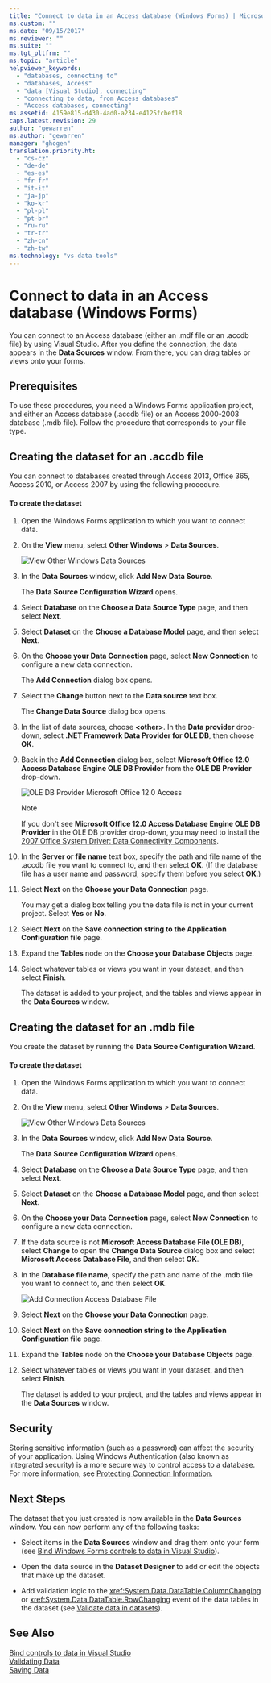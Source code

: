 ```yaml
---
title: "Connect to data in an Access database (Windows Forms) | Microsoft Docs"
ms.custom: ""
ms.date: "09/15/2017"
ms.reviewer: ""
ms.suite: ""
ms.tgt_pltfrm: ""
ms.topic: "article"
helpviewer_keywords: 
  - "databases, connecting to"
  - "databases, Access"
  - "data [Visual Studio], connecting"
  - "connecting to data, from Access databases"
  - "Access databases, connecting"
ms.assetid: 4159e815-d430-4ad0-a234-e4125fcbef18
caps.latest.revision: 29
author: "gewarren"
ms.author: "gewarren"
manager: "ghogen"
translation.priority.ht: 
  - "cs-cz"
  - "de-de"
  - "es-es"
  - "fr-fr"
  - "it-it"
  - "ja-jp"
  - "ko-kr"
  - "pl-pl"
  - "pt-br"
  - "ru-ru"
  - "tr-tr"
  - "zh-cn"
  - "zh-tw"
ms.technology: "vs-data-tools"
---
```

# Connect to data in an Access database (Windows Forms)
You can connect to an Access database (either an .mdf file or an .accdb file) by using Visual Studio. After you define the connection, the data appears in the **Data Sources** window. From there, you can drag tables or views onto your forms.   
  
## Prerequisites  
 To use these procedures, you need a Windows Forms application project, and either an Access database (.accdb file) or an Access 2000-2003 database (.mdb file). Follow the procedure that corresponds to your file type.  
  
## Creating the dataset for an .accdb file  
 You can connect to databases created through Access 2013, Office 365, Access 2010, or Access 2007 by using the following procedure.  
  
#### To create the dataset  
  
1.  Open the Windows Forms application to which you want to connect data.  
  
2.  On the **View** menu, select **Other Windows** > **Data Sources**.  
  
     ![View Other Windows Data Sources](../data-tools/media/viewdatasources.png "ViewDataSources")  
  
3.  In the **Data Sources** window, click **Add New Data Source**.  

     The **Data Source Configuration Wizard** opens.  
  
4.  Select **Database** on the **Choose a Data Source Type** page, and then select **Next**.  
  
5.  Select **Dataset** on the **Choose a Database Model** page, and then select **Next**.  
  
6.  On the **Choose your Data Connection** page, select **New Connection** to configure a new data connection.  

     The **Add Connection** dialog box opens.  
  
7.  Select the **Change** button next to the **Data source** text box.

     The **Change Data Source** dialog box opens.  
  
8.  In the list of data sources, choose **\<other\>**. In the **Data provider** drop-down, select **.NET Framework Data Provider for OLE DB**, then choose **OK**.  

9. Back in the **Add Connection** dialog box, select **Microsoft Office 12.0 Access Database Engine OLE DB Provider** from the **OLE DB Provider** drop-down.  
  
     ![OLE DB Provider Microsoft Office 12.0 Access](../data-tools/media/dataoledbprovideroffice12access.png "dataOLEDBProviderOffice12Access")  

     > [!NOTE]
     >  If you don't see **Microsoft Office 12.0 Access Database Engine OLE DB Provider** in the OLE DB provider drop-down, you may need to install the [2007 Office System Driver: Data Connectivity Components](https://www.microsoft.com/download/confirmation.aspx?id=23734).
  
9. In the **Server or file name** text box, specify the path and file name of the .accdb file you want to connect to, and then select **OK**. (If the database file has a user name and password, specify them before you select **OK**.)    
  
10. Select **Next** on the **Choose your Data Connection** page.  

     You may get a dialog box telling you the data file is not in your current project. Select **Yes** or **No**.
  
11. Select **Next** on the **Save connection string to the Application Configuration file** page.  
  
12. Expand the **Tables** node on the **Choose your Database Objects** page.  
  
13. Select whatever tables or views you want in your dataset, and then select **Finish**.  
  
     The dataset is added to your project, and the tables and views appear in the **Data Sources** window.  
  
## Creating the dataset for an .mdb file  
 You create the dataset by running the **Data Source Configuration Wizard**.  
  
#### To create the dataset  
  
1.  Open the Windows Forms application to which you want to connect data.  
  
2.  On the **View** menu, select **Other Windows** > **Data Sources**.  
  
     ![View Other Windows Data Sources](../data-tools/media/viewdatasources.png "ViewDataSources")  
  
3.  In the **Data Sources** window, click **Add New Data Source**.  

     The **Data Source Configuration Wizard** opens.
  
4.  Select **Database** on the **Choose a Data Source Type** page, and then select **Next**.  
  
5.  Select **Dataset** on the **Choose a Database Model** page, and then select **Next**.  
  
6.  On the **Choose your Data Connection** page, select **New Connection** to configure a new data connection.  
  
7.  If the data source is not **Microsoft Access Database File (OLE DB)**, select **Change** to open the **Change Data Source** dialog box and select **Microsoft Access Database File**, and then select **OK**.  
  
8.  In the **Database file name**, specify the path and name of the .mdb file you want to connect to, and then select **OK**.  
  
     ![Add Connection Access Database File](../data-tools/media/dataaddconnectionaccessmdb.png "dataAddConnectionAccessMDB")  
  
9. Select **Next** on the **Choose your Data Connection** page.  
  
10. Select **Next** on the **Save connection string to the Application Configuration file** page.  
  
11. Expand the **Tables** node on the **Choose your Database Objects** page.  
  
12. Select whatever tables or views you want in your dataset, and then select **Finish**.  
  
     The dataset is added to your project, and the tables and views appear in the **Data Sources** window.  
  
## Security  
 Storing sensitive information (such as a password) can affect the security of your application. Using Windows Authentication (also known as integrated security) is a more secure way to control access to a database. For more information, see [Protecting Connection Information](/dotnet/framework/data/adonet/protecting-connection-information).  
  
## Next Steps  
 The dataset that you just created is now available in the **Data Sources** window. You can now perform any of the following tasks:  
  
-   Select items in the **Data Sources** window and drag them onto your form (see [Bind Windows Forms controls to data in Visual Studio](../data-tools/bind-windows-forms-controls-to-data-in-visual-studio.md)).  
  
-   Open the data source in the **Dataset Designer** to add or edit the objects that make up the dataset.  
  
-   Add validation logic to the <xref:System.Data.DataTable.ColumnChanging> or <xref:System.Data.DataTable.RowChanging> event of the data tables in the dataset (see [Validate data in datasets](../data-tools/validate-data-in-datasets.md)).  
  
## See Also  

 [Bind controls to data in Visual Studio](../data-tools/bind-controls-to-data-in-visual-studio.md)   
 [Validating Data](validate-data-in-datasets.md)   
 [Saving Data](../data-tools/saving-data.md)   
